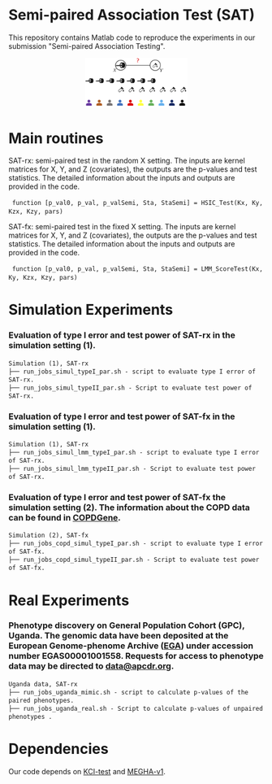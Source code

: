 # Semi-paired Association Test (SAT)

This repository contains Matlab code to reproduce the experiments in our submission "Semi-paired Association Testing".
<p align="center">
  <img width="40%" height="40%" src="fig1.png">
</p>

# Main routines
SAT-rx: semi-paired test in the random X setting. The inputs are kernel matrices for X, Y, and Z (covariates), the outputs are the p-values and test statistics. The detailed information about the inputs and outputs are provided in the code.

``` function [p_val0, p_val, p_valSemi, Sta, StaSemi] = HSIC_Test(Kx, Ky, Kzx, Kzy, pars)```

SAT-fx: semi-paired test in the fixed X setting. The inputs are kernel matrices for X, Y, and Z (covariates), the outputs are the p-values and test statistics. The detailed information about the inputs and outputs are provided in the code.

``` function [p_val0, p_val, p_valSemi, Sta, StaSemi] = LMM_ScoreTest(Kx, Ky, Kzx, Kzy, pars)```

# Simulation Experiments
### Evaluation of type I error and test power of SAT-rx in the simulation setting (1).
```
Simulation (1), SAT-rx
├── run_jobs_simul_typeI_par.sh - script to evaluate type I error of SAT-rx.
├── run_jobs_simul_typeII_par.sh - Script to evaluate test power of SAT-rx.
```
### Evaluation of type I error and test power of SAT-fx in the simulation setting (1).
```
Simulation (1), SAT-rx
├── run_jobs_simul_lmm_typeI_par.sh - script to evaluate type I error of SAT-rx.
├── run_jobs_simul_lmm_typeII_par.sh - Script to evaluate test power of SAT-rx.
```

### Evaluation of type I error and test power of SAT-fx the simulation setting (2). The information about the COPD data can be found in [COPDGene](http://www.copdgene.org/).
```
Simulation (2), SAT-fx
├── run_jobs_copd_simul_typeI_par.sh - script to evaluate type I error of SAT-fx.
├── run_jobs_copd_simul_typeII_par.sh - Script to evaluate test power of SAT-fx.
```

# Real Experiments
### Phenotype discovery on General Population Cohort (GPC), Uganda. The genomic data have been deposited at the European Genome-phenome Archive ([EGA](https://www.ebi.ac.uk/ega/)) under accession number EGAS00001001558. Requests for access to phenotype data may be directed to data@apcdr.org.
```
Uganda data, SAT-rx
├── run_jobs_uganda_mimic.sh - script to calculate p-values of the paired phenotypes.
├── run_jobs_uganda_real.sh - Script to calculate p-values of unpaired phenotypes .
```

# Dependencies 
Our code depends on [KCI-test](http://people.tuebingen.mpg.de/kzhang/KCI-test.zip) and [MEGHA-v1](https://scholar.harvard.edu/tge/software/megha).

